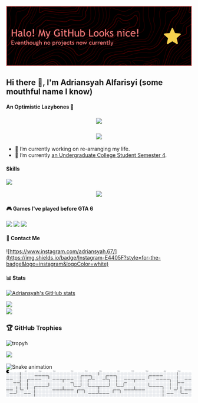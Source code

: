 ![Banner](img/github-header-image.png)
## Hi there 👋, I'm Adriansyah Alfarisyi (some mouthful name I know)
#### An Optimistic Lazybones 🌈

###

<div align="center">
  <img src="https://profile-counter.glitch.me/Adriansyah67/count.svg?"  />
</div>

###

<div align="center">
<img src="https://media2.giphy.com/media/v1.Y2lkPTc5MGI3NjExbjg3a2RoM3JxNmluMmx1Z29iMm5rMjBvYjlocDE0M3BuYnl4dDRkbyZlcD12MV9pbnRlcm5hbF9naWZfYnlfaWQmY3Q9Zw/tkq4V3XKPlTO0/giphy.gif"  />
</div>

- 🔭 I’m currently working on re-arranging my life.
- 🌱 I’m currently [an Undergraduate College Student Semester 4](https://web.polines.ac.id/id/).


#### Skills 
<img src="https://img.shields.io/badge/ChatGPT-74aa9c?style=for-the-badge&logo=openai&logoColor=white" />
<p align="center">
  <a href="https://skillicons.dev">
    <img src="https://skillicons.dev/icons?i=html,css,javascript,php,laravel,arduino,cpp,python&theme=light&perline=4" />
  </a>
</p>

#### 🎮 Games I've played before GTA 6
<img src="https://img.shields.io/badge/PlayStation-003791?style=for-the-badge&logo=playstation&logoColor=white" /> <img src="https://img.shields.io/badge/Steam-000000?style=for-the-badge&logo=steam&logoColor=white" /> <img src="https://img.shields.io/badge/Nintendo_3DS-D12228?style=for-the-badge&logo=nintendo-3ds&logoColor=white" />

#### 🤙 Contact Me
![https://www.instagram.com/adriansyah.67/](https://img.shields.io/badge/Instagram-E4405F?style=for-the-badge&logo=instagram&logoColor=white)

#### 📊 Stats
[![Adriansyah's GitHub stats](https://github-readme-stats.vercel.app/api?username=Adriansyah67&show_icons=true&theme=panda&locale=ja)](https://github.com/Adriansyah67/github-readme-stats)

![](https://nirzak-streak-stats.vercel.app/?user=Adriansyah67&theme=panda&hide_border=false&locale=ja)<br/>
![](https://github-readme-stats.vercel.app/api/top-langs/?username=Adriansyah67&theme=panda&hide_border=false&include_all_commits=true&count_private=true&layout=compact&locale=ja)

### 🏆 GitHub Trophies
![tropyh](https://github-profile-trophy.vercel.app/?username=Adriansyah67&theme=gruvbox_light&no-frame=false&no-bg=false&margin-w=4&title=-Stars,-Followers,-Issues)

[![](https://visitcount.itsvg.in/api?id=Adriansyah67&icon=10&color=0)](https://visitcount.itsvg.in)

<img src="https://raw.githubusercontent.com/Adriansyah67/Adriansyah67/output/snake.svg" alt="Snake animation" />

<picture>
  <source media="(prefers-color-scheme: dark)" srcset="https://raw.githubusercontent.com/Adriansyah67/Adriansyah67/output/pacman-contribution-graph-dark.svg">
  <source media="(prefers-color-scheme: light)" srcset="https://raw.githubusercontent.com/Adriansyah67/Adriansyah67/output/pacman-contribution-graph.svg">
  <img alt="pacman contribution graph" src="https://raw.githubusercontent.com/Adriansyah67/Adriansyah67/output/pacman-contribution-graph.svg">
</picture>

###

<!-- # 💫 About Me:
## Hi there 👋, I'm Adriansyah Alfarisyi (some mouthful name I know)<br>#### An Optimistic Lazybones 🌈<br><br><div align="center"><br>  <img src="https://media2.giphy.com/media/v1.Y2lkPTc5MGI3NjExbjg3a2RoM3JxNmluMmx1Z29iMm5rMjBvYjlocDE0M3BuYnl4dDRkbyZlcD12MV9pbnRlcm5hbF9naWZfYnlfaWQmY3Q9Zw/tkq4V3XKPlTO0/giphy.gif" alt="StevenU" width="300"><br></div><br><br>- 🔭 I’m currently working on re-arranging my life.<br>- 🌱 I’m currently [an Undergraduate College Student Semester 4](https://web.polines.ac.id/id/).




## 🌐 Socials:
[![Instagram](https://img.shields.io/badge/Instagram-%23E4405F.svg?logo=Instagram&logoColor=white)](https://instagram.com/https://www.instagram.com/adriansyah.67/) 

# 💻 Tech Stack:
![HTML5](https://img.shields.io/badge/html5-%23E34F26.svg?style=for-the-badge&logo=html5&logoColor=white) ![CSS3](https://img.shields.io/badge/css3-%231572B6.svg?style=for-the-badge&logo=css3&logoColor=white) ![JavaScript](https://img.shields.io/badge/javascript-%23323330.svg?style=for-the-badge&logo=javascript&logoColor=%23F7DF1E) ![PHP](https://img.shields.io/badge/php-%23777BB4.svg?style=for-the-badge&logo=php&logoColor=white) ![Python](https://img.shields.io/badge/python-3670A0?style=for-the-badge&logo=python&logoColor=ffdd54) ![Laravel](https://img.shields.io/badge/laravel-%23FF2D20.svg?style=for-the-badge&logo=laravel&logoColor=white) ![TailwindCSS](https://img.shields.io/badge/tailwindcss-%2338B2AC.svg?style=for-the-badge&logo=tailwind-css&logoColor=white) ![MySQL](https://img.shields.io/badge/mysql-4479A1.svg?style=for-the-badge&logo=mysql&logoColor=white) ![Unity](https://img.shields.io/badge/unity-%23000000.svg?style=for-the-badge&logo=unity&logoColor=white)
#  GitHub Stats:
![](https://github-readme-stats.vercel.app/api?username=Adriansyah67&theme=panda&hide_border=false&include_all_commits=true&count_private=true)<br/>

<img align="left" height="93" src="https://media2.giphy.com/media/v1.Y2lkPTc5MGI3NjExbjg3a2RoM3JxNmluMmx1Z29iMm5rMjBvYjlocDE0M3BuYnl4dDRkbyZlcD12MV9pbnRlcm5hbF9naWZfYnlfaWQmY3Q9Zw/tkq4V3XKPlTO0/giphy.gif"  />

###

<p align="left">- 🔭 I’m currently working on re-arranging my life.<br>- 🌱 I’m currently [an Undergraduate College Student Semester 4](https://web.polines.ac.id/id/).</p>

###

<img src="https://raw.githubusercontent.com/Adriansyah67/Adriansyah67/output/snake.svg" alt="Snake animation" />

<picture>
  <source media="(prefers-color-scheme: dark)" srcset="https://raw.githubusercontent.com/Adriansyah67/Adriansyah67/output/pacman-contribution-graph-dark.svg">
  <source media="(prefers-color-scheme: light)" srcset="https://raw.githubusercontent.com/Adriansyah67/Adriansyah67/output/pacman-contribution-graph.svg">
  <img alt="pacman contribution graph" src="https://raw.githubusercontent.com/Adriansyah67/Adriansyah67/output/pacman-contribution-graph.svg">
</picture>

###

<div align="center">
  <img src="https://profile-counter.glitch.me/Adriansyah67/count.svg?"  />
</div>

###
 -->



<!-- Proudly created with GPRM ( https://gprm.itsvg.in ) -->